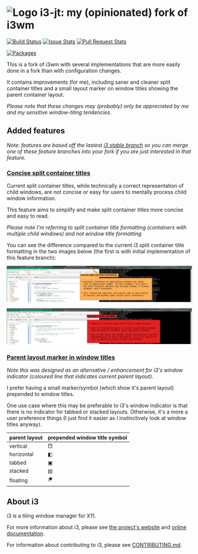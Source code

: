 ![Logo](docs/logo-30.png) i3-jt: my (opinionated) fork of i3wm
=====================================================

[![Build Status](https://github.com/jtaala/i3/actions/workflows/main.yml/badge.svg)](https://github.com/jtaala/i3/actions/workflows/main.yml)
[![Issue Stats](https://img.shields.io/github/issues/jtaala/i3.svg)](https://github.com/jtaala/i3/issues)
[![Pull Request Stats](https://img.shields.io/github/issues-pr/jtaala/i3.svg)](https://github.com/jtaala/i3/pulls)

[![Packages](https://repology.org/badge/latest-versions/i3.svg)](https://repology.org/metapackage/i3/versions)

This is a fork of i3wm with several implementations that are more easily done in a fork than with configuration changes.

It contains improvements (for me), including saner and cleaner split container titles and a small layout marker on window titles showing the parent container layout.

*Please note that these changes may (probably) only be appreciated by me and my sensitive window-tiling tendencies.*

## Added features

_Note: features are based off the lastest [i3 stable branch](https://github.com/i3/i3/tree/stable) so you can merge one of these feature branches into your fork if you are just interested in that feature._

### [Concise split container titles](https://github.com/jtaala/i3-jt/compare/stable...jtaala:concise-con_get_tree_representation-rewrite)

Current split container titles, while technically a correct representation of child windows, are not concise or easy for users to mentally process child window information.

This feature aims to simplify and make split container titles more concise and easy to read.

_Please note I'm referring to split container title formatting (containers with multiple child windows) and not window title formatting._

You can see the difference compared to the current i3 split container title formatting in the two images below (the first is with initial implementation of this feature branch):

![Concise split container titles](readme_files/concise-con-tree-representation.png)

![Default i3 split container titles](readme_files/current-con-tree-representation.png)

### [Parent layout marker in window titles](https://github.com/jtaala/i3-jt/compare/stable...jtaala:parent-layout-marker-in-window-title)

_Note this was designed as an alternative / enhancement for i3's window indicator (coloured line that indicates current parent layout)._

I prefer having a small marker/symbol (which show it's parent layout) prepended to window titles.

One use case where this may be preferable to i3's window indicator is that there is no indicator for tabbed or stacked layouts.  Otherwise, it's a more a user preference things (I just find it easier as I instinctively look at window titles anyway).

| parent layout | prepended window title symbol |
| --- | --- |
| vertical | ⬒ |
| horizontal | ◧ |
| tabbed | ▣ |
| stacked | ▤ |
| floating | ⮻ |

## About i3
i3 is a tiling window manager for X11.

For more information about i3, please see [the project's website](https://i3wm.org/) and [online documentation](https://i3wm.org/docs/).

For information about contributing to i3, please see [CONTRIBUTING.md](https://github.com/i3/i3/blob/next/.github/CONTRIBUTING.md).
